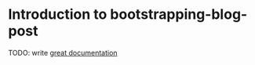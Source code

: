 # Introduction to bootstrapping-blog-post

TODO: write [great documentation](http://jacobian.org/writing/what-to-write/)
